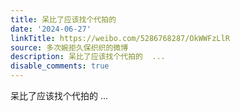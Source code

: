 ```yaml
---
title: 呆比了应该找个代拍的
date: '2024-06-27'
linkTitle: https://weibo.com/5286768287/OkWWFzLlR
source: 多次婉拒久保织织的微博
description: 呆比了应该找个代拍的  ...
disable_comments: true
---
```

呆比了应该找个代拍的  ...